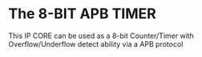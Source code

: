 # The 8-BIT APB TIMER
This IP CORE can be used as a 8-bit Counter/Timer with Overflow/Underflow detect ability via a APB protocol
